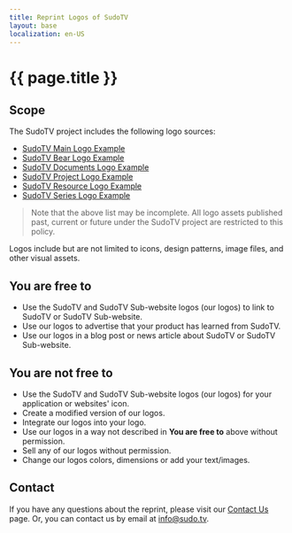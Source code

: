 ```yaml
---
title: Reprint Logos of SudoTV
layout: base
localization: en-US
---
```


# {{ page.title }}

## Scope

The SudoTV project includes the following logo sources:

- [SudoTV Main Logo Example](https://sudo.tv/$/android-chrome-512x512.png)
- [SudoTV Bear Logo Example](https://bear.sudo.tv/$/android-chrome-512x512.png)
- [SudoTV Documents Logo Example](https://docs.sudo.tv/$/android-chrome-512x512.png)
- [SudoTV Project Logo Example](https://project.sudo.tv/$/android-chrome-512x512.png)
- [SudoTV Resource Logo Example](https://resource.sudo.tv/$/android-chrome-512x512.png)
- [SudoTV Series Logo Example](https://series.sudo.tv/$/android-chrome-512x512.png)

> Note that the above list may be incomplete. All logo assets published past, current or future under the SudoTV project are restricted to this policy.

Logos include but are not limited to icons, design patterns, image files, and other visual assets.

## You are free to

- Use the SudoTV and SudoTV Sub-website logos (our logos) to link to SudoTV or SudoTV Sub-website.
- Use our logos to advertise that your product has learned from SudoTV.
- Use our logos in a blog post or news article about SudoTV or SudoTV Sub-website.

## You are not free to

- Use the SudoTV and SudoTV Sub-website logos (our logos) for your application or websites' icon.
- Create a modified version of our logos.
- Integrate our logos into your logo.
- Use our logos in a way not described in **You are free to** above without permission.
- Sell any of our logos without permission.
- Change our logos colors, dimensions or add your text/images.

## Contact

If you have any questions about the reprint, please visit our [Contact Us](https://sudo.tv/contact) page. Or, you can contact us by email at [info@sudo.tv](mailto://info@sudo.tv).
